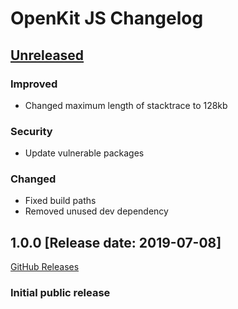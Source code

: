 # OpenKit JS Changelog

## [Unreleased](https://github.com/Dynatrace/openkit-js/compare/v1.0.0...HEAD)

### Improved
- Changed maximum length of stacktrace to 128kb

### Security
- Update vulnerable packages

### Changed
- Fixed build paths
- Removed unused dev dependency

## 1.0.0 [Release date: 2019-07-08]
[GitHub Releases](https://github.com/Dynatrace/openkit-js/releases/tag/v1.0.0)
### Initial public release
